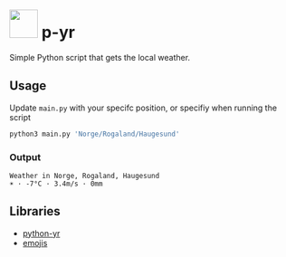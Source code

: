 # <img src="https://timharek.no/assets/img/projects/p-yr.svg" width="50"> p-yr

Simple Python script that gets the local weather.

## Usage

Update `main.py` with your specifc position, or specifiy when running the script

```sh
python3 main.py 'Norge/Rogaland/Haugesund'
```

### Output

```
Weather in Norge, Rogaland, Haugesund
☀️ · -7°C · 3.4m/s · 0mm
```

## Libraries

-   [python-yr](https://github.com/wckd/python-yr)
-   [emojis](https://github.com/alexandrevicenzi/emojis)

